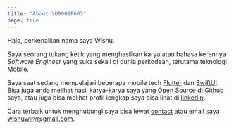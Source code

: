 ```yaml
---
title: "About \U0001F603"
page: true
---
```

Halo, perkenalkan nama saya Wisnu.

Saya seorang tukang ketik yang menghasilkan karya atau bahasa kerennya *Software Engineer* yang suka sekali di dunia perkodean, terutama teknologi Mobile.

Saya saat sedang mempelajari beberapa mobile tech [Flutter](//flutter.dev) dan [SwiftUI](https://developer.apple.com/xcode/swiftui/). Bisa juga anda melihat hasil karya-karya saya yang Open Source di [Github](//github.com/wisnuwiry) saya, atau juga bisa melihat profil lengkap saya bisa lihat di [linkedIn](//linkedin.com/in/wisnu-saputra).

Cara terbaik untuk menghubungi saya bisa lewat [contact](/contact) atau email saya [wisnuwiry@gmail.com](mailto:wisnuwiry@gmail.com).

